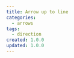 ```yaml
---
title: Arrow up to line
categories:
  - arrows
tags:
  - direction
created: 1.0.0
updated: 1.0.0
---
```


